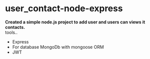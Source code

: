 # user_contact-node-express

<strong>Created a simple node.js project to add user and users can views it contacts.</strong>
<br/>
tools..
<ul>
  <li>Express</li>
  <li>For database MongoDb with mongoose ORM</li>
  <li>JWT</li>
  
</ul>
